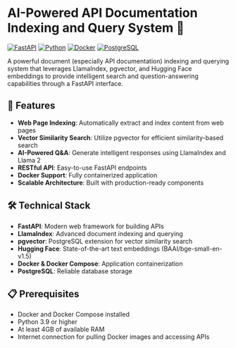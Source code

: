 # AI-Powered API Documentation Indexing and Query System 🤖

[![FastAPI](https://img.shields.io/badge/FastAPI-005571?style=for-the-badge&logo=fastapi)](https://fastapi.tiangolo.com)
[![Python](https://img.shields.io/badge/python-3.9-blue.svg)](https://www.python.org/downloads/release/python-390/)
[![Docker](https://img.shields.io/badge/Docker-2CA5E0?style=for-the-badge&logo=docker&logoColor=white)](https://www.docker.com/)
[![PostgreSQL](https://img.shields.io/badge/PostgreSQL-316192?style=for-the-badge&logo=postgresql&logoColor=white)](https://www.postgresql.org/)

A powerful document (especially API documentation) indexing and querying system that leverages LlamaIndex, pgvector, and Hugging Face embeddings to provide intelligent search and question-answering capabilities through a FastAPI interface.

## 🌟 Features

- **Web Page Indexing**: Automatically extract and index content from web pages
- **Vector Similarity Search**: Utilize pgvector for efficient similarity-based search
- **AI-Powered Q&A**: Generate intelligent responses using LlamaIndex and Llama 2
- **RESTful API**: Easy-to-use FastAPI endpoints
- **Docker Support**: Fully containerized application
- **Scalable Architecture**: Built with production-ready components

## 🛠️ Technical Stack

- **FastAPI**: Modern web framework for building APIs
- **LlamaIndex**: Advanced document indexing and querying
- **pgvector**: PostgreSQL extension for vector similarity search
- **Hugging Face**: State-of-the-art text embeddings (BAAI/bge-small-en-v1.5)
- **Docker & Docker Compose**: Application containerization
- **PostgreSQL**: Reliable database storage

## 📋 Prerequisites

- Docker and Docker Compose installed
- Python 3.9 or higher
- At least 4GB of available RAM
- Internet connection for pulling Docker images and accessing APIs
